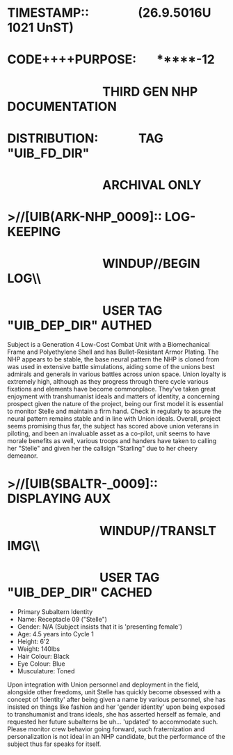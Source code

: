 # TIMESTAMP:: &nbsp; &nbsp; &nbsp; &nbsp; &nbsp; &nbsp; &nbsp; &nbsp; (26.9.5016U 1021 UnST)
# CODE++++PURPOSE: &nbsp; &nbsp; &nbsp; *****-12
# &nbsp; &nbsp; &nbsp; &nbsp; &nbsp; &nbsp; &nbsp; &nbsp; &nbsp; &nbsp; &nbsp; &nbsp; &nbsp; &nbsp; &nbsp; &nbsp; &nbsp;THIRD GEN NHP DOCUMENTATION
# DISTRIBUTION:&nbsp; &nbsp; &nbsp; &nbsp; &nbsp; &nbsp; &nbsp; TAG "UIB_FD_DIR"
# &nbsp; &nbsp; &nbsp; &nbsp; &nbsp; &nbsp; &nbsp;&nbsp; &nbsp; &nbsp; &nbsp;&nbsp; &nbsp; &nbsp; &nbsp;&nbsp; &nbsp; &nbsp; ARCHIVAL ONLY

# >//[UIB(ARK-NHP_0009]:: LOG-KEEPING
# &nbsp; &nbsp; &nbsp; &nbsp; &nbsp; &nbsp; &nbsp; &nbsp; &nbsp; &nbsp; &nbsp; &nbsp; &nbsp; &nbsp; &nbsp; &nbsp; &nbsp;WINDUP//BEGIN LOG\\\
# &nbsp; &nbsp; &nbsp; &nbsp; &nbsp; &nbsp; &nbsp; &nbsp; &nbsp; &nbsp; &nbsp; &nbsp; &nbsp; &nbsp; &nbsp; &nbsp; &nbsp;USER TAG "UIB_DEP_DIR" AUTHED

Subject is a Generation 4 Low-Cost Combat Unit with a Biomechanical Frame and Polyethylene Shell and has Bullet-Resistant Armor Plating. The NHP appears to be stable, the base neural pattern the NHP is cloned from was used in extensive battle simulations, aiding some of the unions best admirals and generals in various battles across union space. Union loyalty is extremely high, although as they progress through there cycle various fixations and elements have become commonplace. They've taken great enjoyment with transhumanist ideals and matters of identity, a concerning prospect given the nature of the project, being our first model it is essential to monitor Stelle and maintain a firm hand. Check in regularly to assure the neural pattern remains stable and in line with Union ideals. Overall, project seems promising thus far, the subject has scored above union veterans in piloting, and been an invaluable asset as a co-pilot, unit seems to have morale benefits as well, various troops and handers have taken to calling her "Stelle" and given her the callsign "Starling" due to her cheery demeanor. 

# >//[UIB(SBALTR-_0009]:: DISPLAYING AUX
# &nbsp; &nbsp; &nbsp; &nbsp; &nbsp; &nbsp; &nbsp; &nbsp;&nbsp; &nbsp; &nbsp; &nbsp; &nbsp; &nbsp; &nbsp; &nbsp; &nbsp;WINDUP//TRANSLT IMG\\\
# &nbsp; &nbsp; &nbsp; &nbsp; &nbsp; &nbsp; &nbsp; &nbsp;&nbsp; &nbsp; &nbsp; &nbsp; &nbsp; &nbsp; &nbsp; &nbsp; &nbsp;USER TAG "UIB_DEP_DIR" CACHED


- Primary Subaltern Identity
- Name: Receptacle 09 ("Stelle")
- Gender: N/A (Subject insists that it is 'presenting female')
- Age: 4.5 years into Cycle 1
- Height: 6'2
- Weight: 140lbs
- Hair Colour: Black
- Eye Colour: Blue
- Musculature: Toned

Upon integration with Union personnel and deployment in the field, alongside other freedoms, unit Stelle has quickly become obsessed with a concept of 'identity' after being given a name by various personnel, she has insisted on things like fashion and her 'gender identity' upon being exposed to transhumanist and trans ideals, she has asserted herself as female, and requested her future subalterns be uh... 'updated' to accommodate such. Please monitor crew behavior going forward, such fraternization and personalization is not ideal in an NHP candidate, but the performance of the subject thus far speaks for itself.